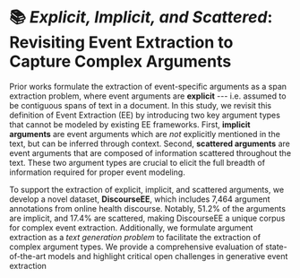 # 📚 *Explicit, Implicit, and Scattered*: Revisiting Event Extraction to Capture Complex Arguments
Prior works formulate the extraction of event-specific arguments as a span extraction problem, where event arguments are **explicit** --- i.e. assumed to be contiguous spans of text in a document. In this study, we revisit this definition of Event Extraction (EE) by introducing two key argument types that cannot be modeled by existing EE frameworks. First, **implicit arguments** are event arguments which are *not* explicitly mentioned in the text, but can be inferred through context. Second, **scattered arguments** are event arguments that are composed of information scattered throughout the text. These two argument types are crucial to elicit the full breadth of information required for proper event modeling. 

To support the extraction of explicit, implicit, and scattered arguments, we develop a novel dataset, **DiscourseEE**,  which includes 7,464 argument annotations from online health discourse. Notably, 51.2% of the arguments are implicit, and 17.4% are scattered, making DiscourseEE a unique corpus for complex event extraction. Additionally, we formulate argument extraction as a *text generation problem* to facilitate the extraction of complex argument types. We provide a comprehensive evaluation of state-of-the-art models and highlight critical open challenges in generative event extraction
